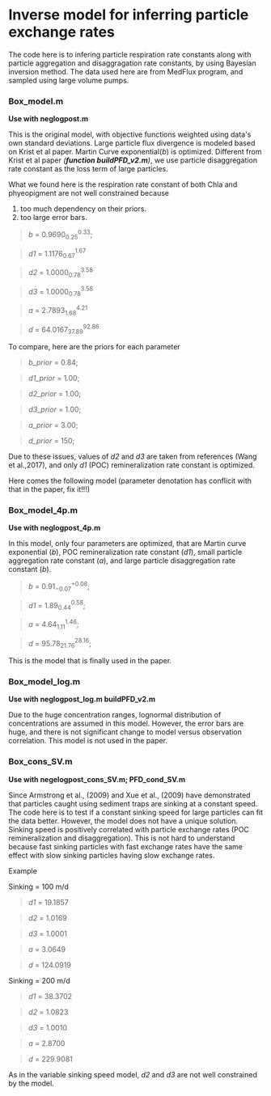 #  Inverse model for inferring particle exchange rates

The code here is to infering particle respiration rate constants along 
with particle aggregation and disaggragation rate constants, by using Bayesian 
inversion method. The data used here are from MedFlux program, and sampled using 
large volume pumps. 

### Box_model.m

**Use with neglogpost.m**

This is the original model, with objective functions weighted using 
data's own standard deviations. Large particle flux divergence is modeled
based on Krist et al paper. Martin Curve exponential(*b*) is optimized.
Different from Krist et al paper *(**function buildPFD_v2.m**)*, 
we use particle disaggregation rate constant as the loss term of 
large particles.

What we found here is the respiration rate constant of both Chla and
phyeopigment are not well constrained because
1) too much dependency on their priors.
2) too large error bars.

> *b*  = 0.9690$^{0.33}_{0.25}$;

> *d1* = 1.1176$^{1.67}_{0.67}$

> *d2* = 1.0000$^{3.58}_{0.78}$

> *d3* = 1.0000$^{3.58}_{0.78}$

> *a*  = 2.7893$^{4.21}_{1.68}$

> *d*  = 64.0167$^{92.86}_{37.89}$

To compare, here are the priors for each parameter 
> *b_prior*  = 0.84;

> *d1_prior* = 1.00;

> *d2_prior* = 1.00;

> *d3_prior* = 1.00;

> *a_prior*  = 3.00;

> *d_prior*  = 150;

Due to these issues, values of *d2* and *d3* are taken from references
(Wang et al.,2017), and only *d1* (POC) remineralization rate constant 
is optimized. 

Here comes the following model
(parameter denotation has conflicit with that in the paper, fix it!!!)

### Box_model_4p.m

**Use with neglogpost_4p.m**

In this model, only four parameters are optimized, that are 
Martin curve exponential (*b*), POC remineralization rate constant
(*d1*), small particle aggregation rate constant (*a*), and large 
particle disaggregation rate constant (*b*).

>*b*  = 0.91$^{+0.08}_{-0.07}$; 

>*d1* = 1.89$^{0.58}_{0.44}$; 

>*a*  = 4.64$^{1.46}_{1.11}$; 

>*d*  = 95.78$^{28.16}_{21.76}$; 

This is the model that is finally used in the paper.


### Box_model_log.m

**Use with neglogpost_log.m buildPFD_v2.m**

Due to the huge concentration ranges, lognormal distribution of concentrations are
assumed in this model. However, the error bars are huge, and there is not significant 
change to model versus observation correlation. This model is not used in the paper. 


### Box_cons_SV.m 

**Use with negelogpost_cons_SV.m; PFD_cond_SV.m**

Since Armstrong et al., (2009) and Xue et al., (2009) have demonstrated that particles 
caught using sediment traps are sinking at a constant speed. The code here is to test 
if a constant sinking speed for large particles can fit the data better. However, the 
model does not have a unique solution. Sinking speed is positively correlated with particle
exchange rates (POC remineralization and disaggregation). This is not hard to understand 
because fast sinking particles with fast exchange rates have the same effect with slow 
sinking particles having slow exchange rates.

Example

Sinking = 100 m/d

> *d1* = 19.1857

> *d2* = 1.0169

> *d3* = 1.0001

> *a*  = 3.0649

> *d*  = 124.0919

Sinking = 200 m/d

> *d1*  = 38.3702

> *d2*  = 1.0823

> *d3*  = 1.0010

> *a*   = 2.8700

> *d*   = 229.9081

As in the variable sinking speed model, *d2* and *d3* are not well constrained by the model.


